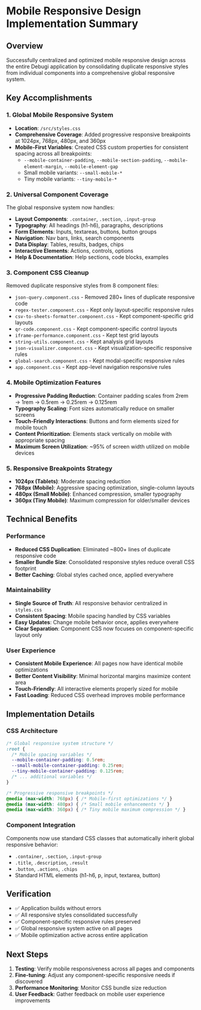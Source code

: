 # Mobile Responsive Design Implementation Summary

## Overview
Successfully centralized and optimized mobile responsive design across the entire Debugi application by consolidating duplicate responsive styles from individual components into a comprehensive global responsive system.

## Key Accomplishments

### 1. Global Mobile Responsive System
- **Location**: `/src/styles.css`
- **Comprehensive Coverage**: Added progressive responsive breakpoints at 1024px, 768px, 480px, and 360px
- **Mobile-First Variables**: Created CSS custom properties for consistent spacing across all breakpoints:
  - `--mobile-container-padding`, `--mobile-section-padding`, `--mobile-element-margin`, `--mobile-element-gap`
  - Small mobile variants: `--small-mobile-*`
  - Tiny mobile variants: `--tiny-mobile-*`

### 2. Universal Component Coverage
The global responsive system now handles:
- **Layout Components**: `.container`, `.section`, `.input-group`
- **Typography**: All headings (h1-h6), paragraphs, descriptions
- **Form Elements**: Inputs, textareas, buttons, button groups
- **Navigation**: Nav bars, links, search components
- **Data Display**: Tables, results, badges, chips
- **Interactive Elements**: Actions, controls, options
- **Help & Documentation**: Help sections, code blocks, examples

### 3. Component CSS Cleanup
Removed duplicate responsive styles from 8 component files:
- `json-query.component.css` - Removed 280+ lines of duplicate responsive code
- `regex-tester.component.css` - Kept only layout-specific responsive rules
- `csv-to-sheets-formatter.component.css` - Kept component-specific grid layouts
- `qr-code.component.css` - Kept component-specific control layouts
- `iframe-performance.component.css` - Kept test grid layouts
- `string-utils.component.css` - Kept analysis grid layouts
- `json-visualizer.component.css` - Kept visualization-specific responsive rules
- `global-search.component.css` - Kept modal-specific responsive rules
- `app.component.css` - Kept app-level navigation responsive rules

### 4. Mobile Optimization Features
- **Progressive Padding Reduction**: Container padding scales from 2rem → 1rem → 0.5rem → 0.25rem → 0.125rem
- **Typography Scaling**: Font sizes automatically reduce on smaller screens
- **Touch-Friendly Interactions**: Buttons and form elements sized for mobile touch
- **Content Prioritization**: Elements stack vertically on mobile with appropriate spacing
- **Maximum Screen Utilization**: ~95% of screen width utilized on mobile devices

### 5. Responsive Breakpoints Strategy
- **1024px (Tablets)**: Moderate spacing reduction
- **768px (Mobile)**: Aggressive spacing optimization, single-column layouts
- **480px (Small Mobile)**: Enhanced compression, smaller typography
- **360px (Tiny Mobile)**: Maximum compression for older/smaller devices

## Technical Benefits

### Performance
- **Reduced CSS Duplication**: Eliminated ~800+ lines of duplicate responsive code
- **Smaller Bundle Size**: Consolidated responsive styles reduce overall CSS footprint
- **Better Caching**: Global styles cached once, applied everywhere

### Maintainability
- **Single Source of Truth**: All responsive behavior centralized in `styles.css`
- **Consistent Spacing**: Mobile spacing handled by CSS variables
- **Easy Updates**: Change mobile behavior once, applies everywhere
- **Clear Separation**: Component CSS now focuses on component-specific layout only

### User Experience
- **Consistent Mobile Experience**: All pages now have identical mobile optimizations
- **Better Content Visibility**: Minimal horizontal margins maximize content area
- **Touch-Friendly**: All interactive elements properly sized for mobile
- **Fast Loading**: Reduced CSS overhead improves mobile performance

## Implementation Details

### CSS Architecture
```css
/* Global responsive system structure */
:root {
  /* Mobile spacing variables */
  --mobile-container-padding: 0.5rem;
  --small-mobile-container-padding: 0.25rem;
  --tiny-mobile-container-padding: 0.125rem;
  /* ... additional variables */
}

/* Progressive responsive breakpoints */
@media (max-width: 768px) { /* Mobile-first optimizations */ }
@media (max-width: 480px) { /* Small mobile enhancements */ }
@media (max-width: 360px) { /* Tiny mobile maximum compression */ }
```

### Component Integration
Components now use standard CSS classes that automatically inherit global responsive behavior:
- `.container`, `.section`, `.input-group`
- `.title`, `.description`, `.result`
- `.button`, `.actions`, `.chips`
- Standard HTML elements (h1-h6, p, input, textarea, button)

## Verification
- ✅ Application builds without errors
- ✅ All responsive styles consolidated successfully
- ✅ Component-specific responsive rules preserved
- ✅ Global responsive system active on all pages
- ✅ Mobile optimization active across entire application

## Next Steps
1. **Testing**: Verify mobile responsiveness across all pages and components
2. **Fine-tuning**: Adjust any component-specific responsive needs if discovered
3. **Performance Monitoring**: Monitor CSS bundle size reduction
4. **User Feedback**: Gather feedback on mobile user experience improvements
